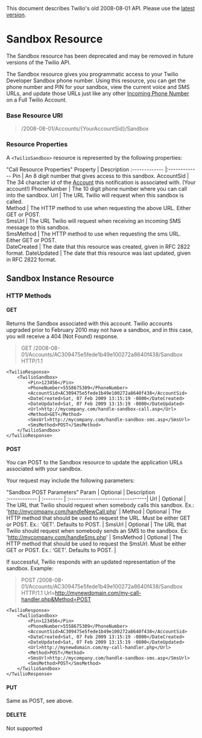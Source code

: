 <div id="version-info" class="alert">
    This document describes Twilio's old 2008-08-01 API. Please use the 
    <a href="/docs/api/rest">latest version</a>.
</div>

# Sandbox Resource

<div class="alert alert-error">
The Sandbox resource has been deprecated and may be removed in future versions
of the Twilio API.
</div>

The Sandbox resource gives you programmatic access to your Twilio Developer
Sandbox phone number. Using this resource, you can get the phone number and PIN
for your sandbox, view the current voice and SMS URLs, and update those URLs
just like any other [Incoming Phone Number][IncominmgPhoneNumber] on a Full
Twilio Account.

[IncominmgPhoneNumber]: incoming-phone-numbers

### Base Resource URI

> /2008-08-01/Accounts/{YourAccountSid}/Sandbox

### Resource Properties

A `<TwilioSandbox>` resource is represented by the following properties:

"Call Resource Properties"
Property  | Description
:-------------	|:-------------
Pin  |	An 8 digit number that gives access to this sandbox.
AccountSid    | The 34 character id of the [Account][account] this notification is associated with. (Your account!)
PhoneNumber |	The 10 digit phone number where you can call into the sandbox.
Url          | The URL Twilio will request when this sandbox is called.                                                                                                      
Method       | The HTTP method to use when requesting the above URL. Either GET or POST.  
SmsUrl       | The URL Twilio will request when receiving an incoming SMS message to this sandbox.  
SmsMethod    | The HTTP method to use when requesting the sms URL. Either GET or POST.  
DateCreated  |	The date that this resource was created, given in RFC 2822 format.
DateUpdated  |	The date that this resource was last updated, given in RFC 2822 format.

[account]: account

## Sandbox Instance Resource

### HTTP Methods

#### GET

Returns the Sandbox associated with this account.  Twilio accounts upgraded prior to February 2010 may not have a sandbox, and in this case, you will receive a 404 (Not Found) response.

>GET /2008-08-01/Accounts/AC309475e5fede1b49e100272a8640f438/Sandbox HTTP/1.1 

~~~
<TwilioResponse>  
	<TwilioSandbox>  
		<Pin>123456</Pin>  
		<PhoneNumber>5558675309</PhoneNumber>  
		<AccountSid>AC309475e5fede1b49e100272a8640f438</AccountSid>  
		<DateCreated>Sat, 07 Feb 2009 13:15:19 -0800</DateCreated>
		<DateUpdated>Sat, 07 Feb 2009 13:15:19 -0800</DateUpdated>
		<Url>http://mycompany.com/handle-sandbox-call.asp</Url>
		<Method>GET</Method>
		<SmsUrl>http://mycompany.com/handle-sandbox-sms.asp</SmsUrl>
		<SmsMethod>POST</SmsMethod>
	</TwilioSandbox>  
</TwilioResponse>  
~~~

#### POST

You can POST to the Sandbox resource to update the application URLs associated with your sandbox.

Your request may include the following parameters:

"Sandbox POST Parameters"
Param        | Optional | Description                                                                                                                                                                                       
:------------ | :-------- | :--------------------------------|
 Url          | Optional | The URL that Twilio should request when somebody calls this sandbox. Ex.: 'http://mycompany.com/handleNewCall.php' |
 Method       | Optional | The HTTP method that should be used to request the URL. Must be either GET or POST. Ex.: 'GET'. Defaults to POST. |
 SmsUrl | Optional | The URL that Twilio should request when somebody sends an SMS to the sandbox.  Ex: 'http://mycompany.com/handleSms.php' |
 SmsMethod | Optional | The HTTP method that should be used to request the SmsUrl. Must be either GET or POST. Ex.: 'GET'. Defaults to POST. |
 
If successful, Twilio responds with an updated representation of the sandbox. Example: 

> POST /2008-08-01/Accounts/AC309475e5fede1b49e100272a8640f438/Sandbox HTTP/1.1 
    	Url=http://mynewdomain.com/my-call-handler.php&Method=POST
~~~
<TwilioResponse>  
	<TwilioSandbox>  
		<Pin>123456</Pin>  
		<PhoneNumber>5558675309</PhoneNumber>  
		<AccountSid>AC309475e5fede1b49e100272a8640f438</AccountSid>  
		<DateCreated>Sat, 07 Feb 2009 13:15:19 -0800</DateCreated>
		<DateUpdated>Sat, 07 Feb 2009 13:15:19 -0800</DateUpdated>
		<Url>http://mynewdomain.com/my-call-handler.php</Url>
		<Method>POST</Method>
		<SmsUrl>http://mycompany.com/handle-sandbox-sms.asp</SmsUrl>
		<SmsMethod>POST</SmsMethod>
	</TwilioSandbox>  
</TwilioResponse>  
~~~
 

#### PUT

Same as POST, see above.

#### DELETE

Not supported
